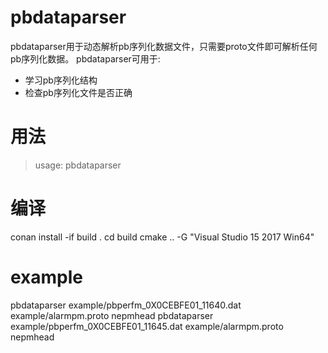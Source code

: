 # pbdataparser
pbdataparser用于动态解析pb序列化数据文件，只需要proto文件即可解析任何pb序列化数据。
pbdataparser可用于:
* 学习pb序列化结构
* 检查pb序列化文件是否正确

# 用法
> usage: pbdataparser <pbdatafile> <protofile> <messagetype>
  
# 编译
conan install -if build .
cd build
cmake .. -G "Visual Studio 15 2017 Win64"

# example
pbdataparser example/pbperfm_0X0CEBFE01_11640.dat example/alarmpm.proto nepmhead
pbdataparser example/pbperfm_0X0CEBFE01_11645.dat example/alarmpm.proto nepmhead
